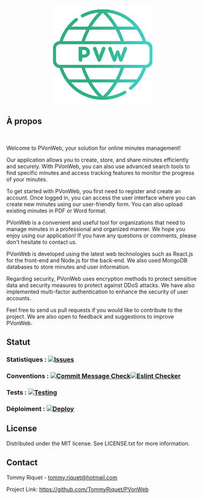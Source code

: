 <!-- PROJECT LOGO -->
<br />
<div align="center">
  <a href="">
    <img src="https://raw.githubusercontent.com/TommyRiquet/PVonWeb/main/Web%20APP/frontend/public/PVWlogo512.png" alt="Logo" width="260" height="260">
  </a>
</div>

<!-- À PROPOS -->

## À propos

<br />

Welcome to PVonWeb, your solution for online minutes management!

Our application allows you to create, store, and share minutes efficiently and securely. With PVonWeb, you can also use advanced search tools to find specific minutes and access tracking features to monitor the progress of your minutes.

To get started with PVonWeb, you first need to register and create an account. Once logged in, you can access the user interface where you can create new minutes using our user-friendly form. You can also upload existing minutes in PDF or Word format.

PVonWeb is a convenient and useful tool for organizations that need to manage minutes in a professional and organized manner. We hope you enjoy using our application! If you have any questions or comments, please don't hesitate to contact us.

PVonWeb is developed using the latest web technologies such as React.js for the front-end and Node.js for the back-end. We also used MongoDB databases to store minutes and user information.

Regarding security, PVonWeb uses encryption methods to protect sensitive data and security measures to protect against DDoS attacks. We have also implemented multi-factor authentication to enhance the security of user accounts.

Feel free to send us pull requests if you would like to contribute to the project. We are also open to feedback and suggestions to improve PVonWeb.

<!-- Statut -->
## Statut
### Statistiques : [![Issues][issues-shield]][issues-url]  
### Conventions : [![Commit Message Check][commit-message-checker-shield]][commit-message-checker-url][![Eslint Checker][eslint-checker-shield]][eslint-checker-url]  
### Tests : [![Testing][testing-shield]][testing-url]  
### Déploiment : [![Deploy][deploy-shield]][deploy-url] 

<!-- LICENSE -->

## License

Distributed under the MIT license. See LICENSE.txt for more information.

<!-- Contact -->
## Contact

Tommy Riquet - tommy.riquet@hotmail.com

Project Link: https://github.com/TommyRiquet/PVonWeb





<!-- VARIABLES -->

[issues-shield]: https://img.shields.io/github/issues/TommyRiquet/PVonWeb.svg
[issues-url]: https://github.com/TommyRiquet/PVonWeb/issues
[commit-message-checker-shield]: https://github.com/TommyRiquet/PVonWeb/actions/workflows/commit-message-checker.yml/badge.svg
[commit-message-checker-url]: https://github.com/TommyRiquet/PVonWeb/actions/workflows/commit-message-checker.yml
[eslint-checker-shield]: https://github.com/TommyRiquet/PVonWeb/actions/workflows/code-linter.yml/badge.svg
[eslint-checker-url]: https://github.com/TommyRiquet/PVonWeb/actions/workflows/code-linter.yml
[testing-shield]: https://github.com/TommyRiquet/PVonWeb/actions/workflows/code-test.yml/badge.svg
[testing-url]: https://github.com/TommyRiquet/PVonWeb/actions/workflows/code-test.yml
[deploy-shield]: https://github.com/TommyRiquet/PVonWeb/actions/workflows/main_pvonweb.yml/badge.svg
[deploy-url]: https://github.com/TommyRiquet/PVonWeb/actions/workflows/main_pvonweb.yml
